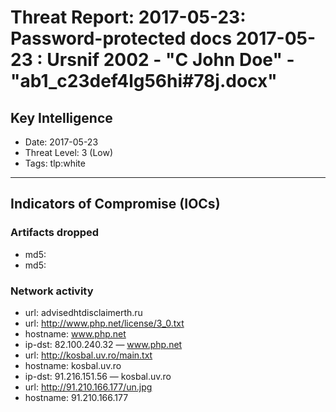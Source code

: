 # Threat Report: 2017-05-23: Password-protected docs 2017-05-23 : Ursnif 2002 - "C John Doe" - "ab1_c23def4lg56hi#78j.docx"


## Key Intelligence
* Date: 2017-05-23
* Threat Level: 3 (Low)
* Tags: tlp:white

---

## Indicators of Compromise (IOCs)
### Artifacts dropped
* md5: <md5>
* md5: <md5>

### Network activity
* url: advisedhtdisclaimerth.ru
* url: http://www.php.net/license/3_0.txt
* hostname: www.php.net
* ip-dst: 82.100.240.32 — www.php.net
* url: http://kosbal.uv.ro/main.txt
* hostname: kosbal.uv.ro
* ip-dst: 91.216.151.56 — kosbal.uv.ro
* url: http://91.210.166.177/un.jpg
* hostname: 91.210.166.177
